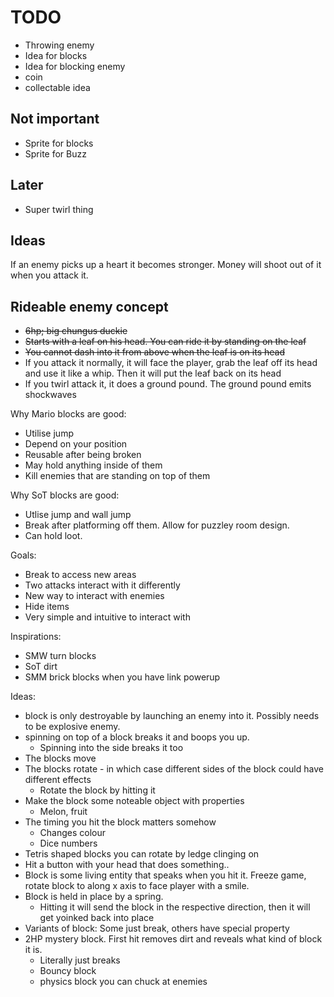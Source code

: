 # TODO
- Throwing enemy
- Idea for blocks
- Idea for blocking enemy
- coin
- collectable idea

## Not important
- Sprite for blocks
- Sprite for Buzz

## Later
- Super twirl thing

## Ideas
If an enemy picks up a heart it becomes stronger. Money will shoot out of it when you attack it.



## Rideable enemy concept
- ~~6hp; big chungus duckie~~
- ~~Starts with a leaf on his head. You can ride it by standing on the leaf~~
- ~~You cannot dash into it from above when the leaf is on its head~~
- If you attack it normally, it will face the player, grab the leaf off its head and use it like a whip.
  Then it will put the leaf back on its head
- If you twirl attack it, it does a ground pound. The ground pound emits shockwaves

Why Mario blocks are good:
 - Utilise jump
 - Depend on your position
 - Reusable after being broken
 - May hold anything inside of them
 - Kill enemies that are standing on top of them

Why SoT blocks are good:
- Utlise jump and wall jump
- Break after platforming off them. Allow for puzzley room design.
- Can hold loot.

Goals:
- Break to access new areas
- Two attacks interact with it differently
- New way to interact with enemies
- Hide items
- Very simple and intuitive to interact with

Inspirations:
- SMW turn blocks
- SoT dirt
- SMM brick blocks when you have link powerup

Ideas:
- block is only destroyable by launching an enemy into it. Possibly needs to be explosive enemy.
- spinning on top of a block breaks it and boops you up.
  - Spinning into the side breaks it too
- The blocks move
- The blocks rotate - in which case different sides of the block could have different effects
  - Rotate the block by hitting it
- Make the block some noteable object with properties
  - Melon, fruit
- The timing you hit the block matters somehow
  - Changes colour
  - Dice numbers
- Tetris shaped blocks you can rotate by ledge clinging on
- Hit a button with your head that does something..
- Block is some living entity that speaks when you hit it. Freeze game, rotate block to along x axis to face player with a smile.
- Block is held in place by a spring.
  - Hitting it will send the block in the respective direction, then it will get yoinked back into place
- Variants of block: Some just break, others have special property
- 2HP mystery block. First hit removes dirt and reveals what kind of block it is.
  - Literally just breaks
  - Bouncy block
  - physics block you can chuck at enemies
